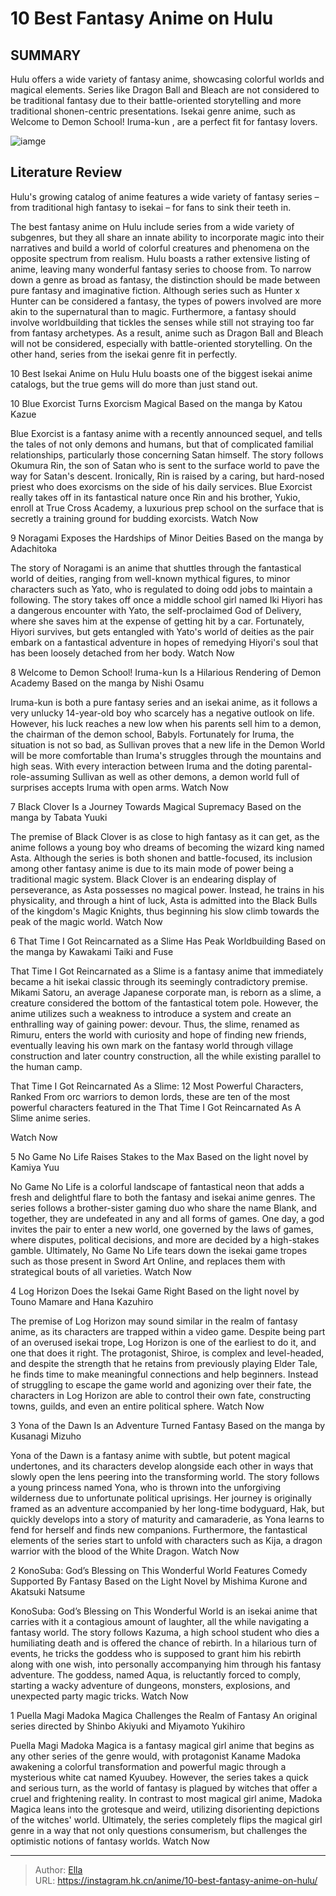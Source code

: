 # 10 Best Fantasy Anime on Hulu


## SUMMARY 


 Hulu offers a wide variety of fantasy anime, showcasing colorful worlds and magical elements. 
 Series like 
Dragon Ball
 and 
Bleach
 are not considered to be traditional fantasy due to their battle-oriented storytelling and more traditional shonen-centric presentations. 
 Isekai genre anime, such as 
Welcome to Demon School! Iruma-kun
, are a perfect fit for fantasy lovers. 

![iamge](https://static1.srcdn.com/wordpress/wp-content/uploads/2024/01/best-fantasy-anime-on-hulu.jpg)

## Literature Review

Hulu&#39;s growing catalog of anime features a wide variety of fantasy series – from traditional high fantasy to isekai – for fans to sink their teeth in.




The best fantasy anime on Hulu include series from a wide variety of subgenres, but they all share an innate ability to incorporate magic into their narratives and build a world of colorful creatures and phenomena on the opposite spectrum from realism. Hulu boasts a rather extensive listing of anime, leaving many wonderful fantasy series to choose from.
To narrow down a genre as broad as fantasy, the distinction should be made between pure fantasy and imaginative fiction. Although series such as Hunter x Hunter can be considered a fantasy, the types of powers involved are more akin to the supernatural than to magic. Furthermore, a fantasy should involve worldbuilding that tickles the senses while still not straying too far from fantasy archetypes. As a result, anime such as Dragon Ball and Bleach will not be considered, especially with battle-oriented storytelling. On the other hand, series from the isekai genre fit in perfectly.
            
 
 10 Best Isekai Anime on Hulu 
Hulu boasts one of the biggest isekai anime catalogs, but the true gems will do more than just stand out. 












 








 10  Blue Exorcist Turns Exorcism Magical 
Based on the manga by Katou Kazue
        

Blue Exorcist is a fantasy anime with a recently announced sequel, and tells the tales of not only demons and humans, but that of complicated familial relationships, particularly those concerning Satan himself. The story follows Okumura Rin, the son of Satan who is sent to the surface world to pave the way for Satan&#39;s descent. Ironically, Rin is raised by a caring, but hard-nosed priest who does exorcisms on the side of his daily services. Blue Exorcist really takes off in its fantastical nature once Rin and his brother, Yukio, enroll at True Cross Academy, a luxurious prep school on the surface that is secretly a training ground for budding exorcists.
Watch Now





 9  Noragami Exposes the Hardships of Minor Deities 
Based on the manga by Adachitoka
        

The story of Noragami is an anime that shuttles through the fantastical world of deities, ranging from well-known mythical figures, to minor characters such as Yato, who is regulated to doing odd jobs to maintain a following. The story takes off once a middle school girl named Iki Hiyori has a dangerous encounter with Yato, the self-proclaimed God of Delivery, where she saves him at the expense of getting hit by a car. Fortunately, Hiyori survives, but gets entangled with Yato&#39;s world of deities as the pair embark on a fantastical adventure in hopes of remedying Hiyori&#39;s soul that has been loosely detached from her body. 
Watch Now





 8  Welcome to Demon School! Iruma-kun Is a Hilarious Rendering of Demon Academy 
Based on the manga by Nishi Osamu
        

Iruma-kun is both a pure fantasy series and an isekai anime, as it follows a very unlucky 14-year-old boy who scarcely has a negative outlook on life. However, his luck reaches a new low when his parents sell him to a demon, the chairman of the demon school, Babyls. Fortunately for Iruma, the situation is not so bad, as Sullivan proves that a new life in the Demon World will be more comfortable than Iruma&#39;s struggles through the mountains and high seas. With every interaction between Iruma and the doting parental-role-assuming Sullivan as well as other demons, a demon world full of surprises accepts Iruma with open arms.
Watch Now





 7  Black Clover Is a Journey Towards Magical Supremacy 
Based on the manga by Tabata Yuuki


 







The premise of Black Clover is as close to high fantasy as it can get, as the anime follows a young boy who dreams of becoming the wizard king named Asta. Although the series is both shonen and battle-focused, its inclusion among other fantasy anime is due to its main mode of power being a traditional magic system. Black Clover is an endearing display of perseverance, as Asta possesses no magical power. Instead, he trains in his physicality, and through a hint of luck, Asta is admitted into the Black Bulls of the kingdom&#39;s Magic Knights, thus beginning his slow climb towards the peak of the magic world.
Watch Now





 6  That Time I Got Reincarnated as a Slime Has Peak Worldbuilding 
Based on the manga by Kawakami Taiki and Fuse
        

That Time I Got Reincarnated as a Slime is a fantasy anime that immediately became a hit isekai classic through its seemingly contradictory premise. Mikami Satoru, an average Japanese corporate man, is reborn as a slime, a creature considered the bottom of the fantastical totem pole. However, the anime utilizes such a weakness to introduce a system and create an enthralling way of gaining power: devour. Thus, the slime, renamed as Rimuru, enters the world with curiosity and hope of finding new friends, eventually leaving his own mark on the fantasy world through village construction and later country construction, all the while existing parallel to the human camp.
            
 
 That Time I Got Reincarnated As a Slime: 12 Most Powerful Characters, Ranked 
From orc warriors to demon lords, these are ten of the most powerful characters featured in the That Time I Got Reincarnated As A Slime anime series.



Watch Now





 5  No Game No Life Raises Stakes to the Max 
Based on the light novel by Kamiya Yuu


 







No Game No Life is a colorful landscape of fantastical neon that adds a fresh and delightful flare to both the fantasy and isekai anime genres. The series follows a brother-sister gaming duo who share the name Blank, and together, they are undefeated in any and all forms of games. One day, a god invites the pair to enter a new world, one governed by the laws of games, where disputes, political decisions, and more are decided by a high-stakes gamble. Ultimately, No Game No Life tears down the isekai game tropes such as those present in Sword Art Online, and replaces them with strategical bouts of all varieties.
Watch Now





 4  Log Horizon Does the Isekai Game Right 
Based on the light novel by Touno Mamare and Hana Kazuhiro
        

The premise of Log Horizon may sound similar in the realm of fantasy anime, as its characters are trapped within a video game. Despite being part of an overused isekai trope, Log Horizon is one of the earliest to do it, and one that does it right. The protagonist, Shiroe, is complex and level-headed, and despite the strength that he retains from previously playing Elder Tale, he finds time to make meaningful connections and help beginners. Instead of struggling to escape the game world and agonizing over their fate, the characters in Log Horizon are able to control their own fate, constructing towns, guilds, and even an entire political sphere.
Watch Now





 3  Yona of the Dawn Is an Adventure Turned Fantasy 
Based on the manga by Kusanagi Mizuho
        

Yona of the Dawn is a fantasy anime with subtle, but potent magical undertones, and its characters develop alongside each other in ways that slowly open the lens peering into the transforming world. The story follows a young princess named Yona, who is thrown into the unforgiving wilderness due to unfortunate political uprisings. Her journey is originally framed as an adventure accompanied by her long-time bodyguard, Hak, but quickly develops into a story of maturity and camaraderie, as Yona learns to fend for herself and finds new companions. Furthermore, the fantastical elements of the series start to unfold with characters such as Kija, a dragon warrior with the blood of the White Dragon.
Watch Now





 2  KonoSuba: God’s Blessing on This Wonderful World Features Comedy Supported By Fantasy 
Based on the Light Novel by Mishima Kurone and Akatsuki Natsume
        

KonoSuba: God’s Blessing on This Wonderful World is an isekai anime that carries with it a contagious amount of laughter, all the while navigating a fantasy world. The story follows Kazuma, a high school student who dies a humiliating death and is offered the chance of rebirth. In a hilarious turn of events, he tricks the goddess who is supposed to grant him his rebirth along with one wish, into personally accompanying him through his fantasy adventure. The goddess, named Aqua, is reluctantly forced to comply, starting a wacky adventure of dungeons, monsters, explosions, and unexpected party magic tricks.
Watch Now





 1  Puella Magi Madoka Magica Challenges the Realm of Fantasy 
An original series directed by Shinbo Akiyuki and Miyamoto Yukihiro


 







Puella Magi Madoka Magica is a fantasy magical girl anime that begins as any other series of the genre would, with protagonist Kaname Madoka awakening a colorful transformation and powerful magic through a mysterious white cat named Kyuubey. However, the series takes a quick and serious turn, as the world of fantasy is plagued by witches that offer a cruel and frightening reality. In contrast to most magical girl anime, Madoka Magica leans into the grotesque and weird, utilizing disorienting depictions of the witches&#39; world. Ultimately, the series completely flips the magical girl genre in a way that not only questions consumerism, but challenges the optimistic notions of fantasy worlds.
Watch Now


---

> Author: [Ella](https://instagram.hk.cn/)  
> URL: https://instagram.hk.cn/anime/10-best-fantasy-anime-on-hulu/  

